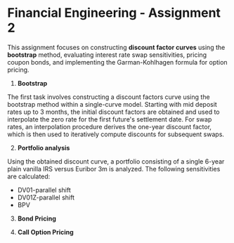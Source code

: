 # Financial Engineering - Assignment 2

This assignment focuses on constructing **discount factor curves** using the **bootstrap** method, evaluating interest rate swap sensitivities, pricing coupon bonds, and implementing the Garman-Kohlhagen formula for option pricing.

1. **Bootstrap**

The first task involves constructing a discount factors curve using the bootstrap method within a single-curve model. Starting with mid deposit rates up to 3 months, the initial discount factors are obtained and used to interpolate the zero rate for the first future's settlement date. For swap rates, an interpolation procedure derives the one-year discount factor, which is then used to iteratively compute discounts for subsequent swaps.

2. **Portfolio analysis**

Using the obtained discount curve, a portfolio consisting of a single 6-year plain vanilla IRS versus Euribor 3m is analyzed. The following sensitivities are calculated:

- DV01-parallel shift
- DV01Z-parallel shift
- BPV

3. **Bond Pricing**

4. **Call Option Pricing**
